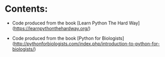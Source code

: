 # Contents:

* Code produced from the book [Learn Python The Hard Way] (https://learnpythonthehardway.org/)

* Code produced from the book [Python for Biologists] (http://pythonforbiologists.com/index.php/introduction-to-python-for-biologists/)
